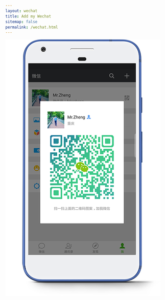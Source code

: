 ```yaml
---
layout: wechat
title: Add my Wechat
sitemap: false
permalink: /wechat.html
---
```


<img src="/images/phone_wechat_qr.png" />
